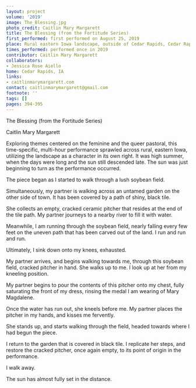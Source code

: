 ```yaml
---
layout: project
volume: '2019'
image: The_Blessing.jpg
photo_credit: Caitlin Mary Margarett
title: The Blessing (from the Fortitude Series)
first_performed: first performed on August 25, 2019
place: Rural eastern Iowa landscape, outside of Cedar Rapids, Cedar Rapids, IA
times_performed: performed once in 2019
contributor: Caitlin Mary Margarett
collaborators:
- Jessica Rose Aiello
home: Cedar Rapids, IA
links:
- caitlinmarymargarett.com
contact: caitlinmarymargarett@gmail.com
footnote: ''
tags: []
pages: 394-395
---
```



The Blessing (from the Fortitude Series)

Caitlin Mary Margarett

Exploring themes centered on the feminine and the queer pastoral, this time-specific, multi-hour performance sprawled across rural, eastern Iowa, utilizing the landscape as a character in its own right. It was high summer, when the days were long and the sun still descended late. The sun was just beginning to turn as the performance occurred.

The piece began as I started to walk through a lush soybean field.

Simultaneously, my partner is walking across an untamed garden on the other side of town. It has been covered by a path of shiny, black tile.

She collects an empty, cracked ceramic pitcher that resides at the end of the tile path. My partner journeys to a nearby river to fill it with water.

Meanwhile, I am running through the soybean field, nearly falling every few feet on the uneven path that has been carved out of the land. I run and run and run.

Ultimately, I sink down onto my knees, exhausted.

My partner arrives, and begins walking towards me, through this soybean field, cracked pitcher in hand. She walks up to me. I look up at her from my kneeling position.

My partner begins to pour the contents of this pitcher onto my chest, fully saturating the front of my dress, rinsing the medal I am wearing of Mary Magdalene.

Once the water has run out, she kneels before me. My partner places the pitcher in my hands, and kisses me fervently.

She stands up, and starts walking through the field, headed towards where I had begun the piece.

I return to the garden that is covered in black tile. I replicate her steps, and restore the cracked pitcher, once again empty, to its point of origin in the performance.

I walk away.

The sun has almost fully set in the distance.

